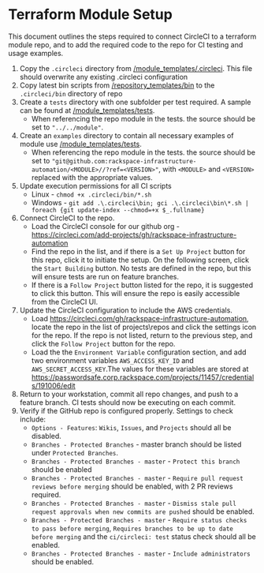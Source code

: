 # Terraform Module Setup

This document outlines the steps required to connect CircleCI to a terraform module repo, and to add the required code to the repo for CI testing and usage examples.

1. Copy the `.circleci` directory from [/module_templates/.circleci](../module_templates/.circleci).  This file should overwrite any existing .circleci configuration
2. Copy latest bin scripts from [/repository_templates/bin](../repository_templates/bin) to the `.circleci/bin` directory of repo
3. Create a `tests` directory with one subfolder per test required.  A sample can be found at [/module_templates/tests](../module_templates/tests).
    - When referencing the repo module in the tests. the source should be set to `"../../module"`.
4. Create an `examples` directory to contain all necessary examples of module use [/module_templates/tests](../module_templates/tests).
    - When referencing the repo module in the tests. the source should be set to `"git@github.com:rackspace-infrastructure-automation/<MODULE>//?ref=<VERSION>"`, with `<MODULE>` and `<VERSION>` replaced with the appropriate values.
5. Update execution permissions for all CI scripts
    - Linux - `chmod +x .circleci/bin/*.sh`
    - Windows - `git add .\.circleci\bin; gci .\.circleci\bin\*.sh | foreach {git update-index --chmod=+x $_.fullname}`
6. Connect CircleCI to the repo.
    - Load the CircleCI console for our github org -  https://circleci.com/add-projects/gh/rackspace-infrastructure-automation
    - Find the repo in the list, and if there is a `Set Up Project` button for this repo, click it to initiate the setup.  On the following screen, click the `Start Building` button.  No tests are defined in the repo, but this will ensure tests are run on feature branches.
    - If there is a `Follow Project` button listed for the repo, it is suggested to click this button.  This will ensure the repo is easily accessible from the CircleCI UI.
7. Update the CircleCI configuration to include the AWS credentials.
    - Load https://circleci.com/gh/rackspace-infrastructure-automation, locate the repo in the list of projects\repos and click the settings icon for the repo.  If the repo is not listed, return to the previous step, and click the `Follow Project` button for the repo.
    - Load the the `Environment Variable` configuration section, and add two environment variables `AWS_ACCESS_KEY_ID` and `AWS_SECRET_ACCESS_KEY`.The values for these variables are stored at https://passwordsafe.corp.rackspace.com/projects/11457/credentials/191006/edit
8. Return to your workstation, commit all repo changes, and push to a feature branch.  CI tests should now be executing on each commit.
9. Verify if the GitHub repo is configured properly.  Settings to check include:
    - `Options - Features`: `Wikis`, `Issues`, and `Projects` should all be disabled.
    - `Branches - Protected Branches` - master branch should be listed under `Protected Branches`.
    - `Branches - Protected Branches - master` - `Protect this branch` should be enabled
    - `Branches - Protected Branches - master` - `Require pull request reviews before merging` should be enabled, with 2 PR reviews required.
    - `Branches - Protected Branches - master` - `Dismiss stale pull request approvals when new commits are pushed` should be enabled.
    - `Branches - Protected Branches - master` - `Require status checks to pass before merging`, `Requires branches to be up to date before merging` and the `ci/circleci: test` status check should all be enabled.
    - `Branches - Protected Branches - master` - `Include administrators` should be enabled.
